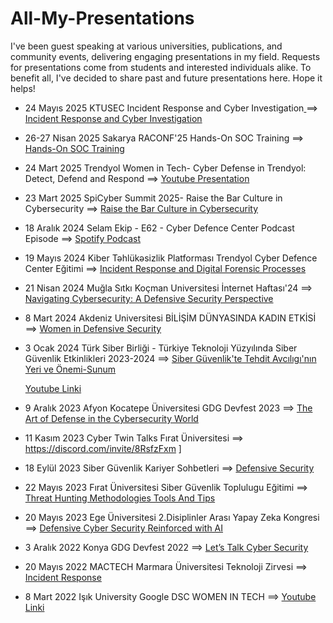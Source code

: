 # All-My-Presentations
I've been guest speaking at various universities, publications, and community events, delivering engaging presentations in my field. Requests for presentations come from students and interested individuals alike. To benefit all, I've decided to share past and future presentations here. Hope it helps!

* 24 Mayıs 2025  KTUSEC Incident Response and Cyber Investigation[
](https://docs.google.com/presentation/d/e/2PACX-1vQplMKNpOqYzph__Yys0hJIBfyfaWb_1XlHm9TC6Q1K8ZLK8NExVoMPw5RTF5qeGXPmKJd7mQKUV7eI/pub?start=false&loop=false&delayms=3000) ==> [Incident Response and Cyber Investigation]()
* 26-27 Nisan 2025  Sakarya RACONF'25 Hands-On SOC Training
 ==> [Hands-On SOC Training](https://docs.google.com/presentation/d/e/2PACX-1vTS1nwLlxYYVaC38fp6XtQFn8QvhJNtenI62OQOUK5-w1Bht7dkrrL4XMm3IIcScjj3X7ZnTXoh6ZXv/pub?start=false&loop=false&delayms=3000)
* 24 Mart 2025 Trendyol Women in Tech- Cyber Defense in Trendyol: Detect, Defend and Respond  ==> [Youtube Presentation](https://www.youtube.com/watch?v=aZkXQgw8XnU&t=8005s&ab_channel=TrendyolTech)
* 23 Mart 2025 SpiCyber Summit 2025- Raise the Bar Culture in Cybersecurity  ==> [Raise the Bar Culture in Cybersecurity](https://docs.google.com/presentation/d/e/2PACX-1vQOwCzmZEwE7HCZ6MDdqcG9BBnOw4Wme1tLtsjvTmjIUXaA9u0tnhvLFDrN1Fq6nczs8oyfDR4tVvhG/pub?start=false&loop=false&delayms=3000)
* 18 Aralık 2024 Selam Ekip - E62 - Cyber Defence Center Podcast Episode  ==> [Spotify Podcast](https://open.spotify.com/episode/47yleQweObCEPr42LatbKZ?si=f56d71e745094d79&nd=1&dlsi=a6eb52a857bc4256)
* 19 Mayıs 2024  Kiber Təhlükəsizlik Platforması Trendyol Cyber Defence Center Eğitimi ==> [Incident Response and Digital Forensic Processes](https://docs.google.com/presentation/d/e/2PACX-1vTIo9tL2JZbplC1Lm1dZDS7YGi3PH-J-knn2Ezb-dMGjFFBb_odBeJ_BQwO7kp0_L8_Q-_Fu4ulA3bT/pub?start=false&loop=false&delayms=3000)

* 21 Nisan 2024 Muğla Sıtkı Koçman Universitesi İnternet Haftası'24  ==> [Navigating Cybersecurity: A Defensive Security Perspective](https://docs.google.com/presentation/d/e/2PACX-1vQp_cnDf9puFuXDFmx_0WIaMOubkna5UYiV_J3rUKKR1Rs3T4AMNCQOwe0HZENeM0m0pAH3pwpnTlP6/pub?start=true&loop=true&delayms=10000)

* 8 Mart 2024 Akdeniz Universitesi BİLİŞİM DÜNYASINDA KADIN ETKİSİ  ==> [Women in Defensive Security](https://docs.google.com/presentation/d/e/2PACX-1vSHjkQXbNjsT-1o4pnF1sVaLXDF4CYy6bhEcTHCnKlFMylUJtfcCuQdY8TMvus9lwOoHWXNs1SZrkS3/pub?start=true&loop=true&delayms=10000)

* 3 Ocak 2024 Türk Siber Birliği - Türkiye Teknoloji Yüzyılında Siber Güvenlik Etkinlikleri 2023-2024 ==> [Siber Güvenlik'te Tehdit Avcılıgı'nın Yeri ve Önemi-Sunum](https://docs.google.com/presentation/d/e/2PACX-1vQbQkSTf9lXErd3jXfAflkxNp2UigNPFjcVGz3JAt44zZRFcOt4Gt7TsdWmLXw-HBgpkmEVj5o5MEoA/pub?start=true&loop=true&delayms=10000)

  [Youtube Linki](https://www.youtube.com/watch?v=8DjK7nbvv-Q&t=7416s&ab_channel=T%C3%BCrkSiberBirli%C4%9Fi)
* 9 Aralık 2023 Afyon Kocatepe Üniversitesi GDG Devfest 2023 ==> [The Art of Defense in the Cybersecurity World](https://docs.google.com/presentation/d/e/2PACX-1vSwHqKrAhtCdgsfkTP_xISW6VNbl0NQLBOyBQq6Fn3pmw0d0KCJPqRBaS1xeLBB51ISn2SeKnkxNOPl/pub?start=true&loop=true&delayms=10000
)

* 11 Kasım 2023 Cyber Twin Talks Fırat Üniversitesi ==> https://discord.com/invite/8RsfzFxm
]

* 18 Eylül 2023 Siber Güvenlik Kariyer Sohbetleri ==> [Defensive Security](https://www.youtube.com/watch?v=Q71QsxZMPuA&t=878s&ab_channel=OnurOktay)

* 22 Mayıs 2023 Fırat Üniversitesi Siber Güvenlik Toplulugu Eğitimi ==> [Threat Hunting Methodologies Tools And Tips](https://www.youtube.com/watch?v=0R7LsVVRKac&t=1988s&ab_channel=F%C4%B1rat%C3%9CniversitesiSiberG%C3%BCvenlikToplulu%C4%9Fu
)


* 20 Mayıs 2023 Ege Üniversitesi 2.Disiplinler Arası Yapay Zeka Kongresi ==> [Defensive Cyber Security Reinforced with AI](https://docs.google.com/presentation/d/e/2PACX-1vQ6pobJRSUPUHzrorkZWXwXKcC27vLqL2pUmeL46RhCkIoLg3oT_tWCr6nKs3JK0OiWbBPq5g4XcPna/pub?start=true&loop=true&delayms=10000)

* 3 Aralık 2022 Konya GDG Devfest 2022 ==> [Let’s Talk Cyber Security](https://docs.google.com/presentation/d/1u3fwWzyezzo8DxrOEJgJDTYj2yMCU5i7/edit#slide=id.p1
)

* 20 Mayıs 2022 MACTECH Marmara Üniversitesi Teknoloji Zirvesi ==> [Incident Response](https://www.youtube.com/watch?v=1xoxA4jJ-cE&t=4449s&ab_channel=MACSEC
)

* 8 Mart 2022 Işık University Google DSC WOMEN IN TECH ==> [Youtube Linki](https://www.youtube.com/watch?v=5fmT0mNCDwU&t=2991s&ab_channel=GoogleDSCI%C5%9F%C4%B1kUniversity)
